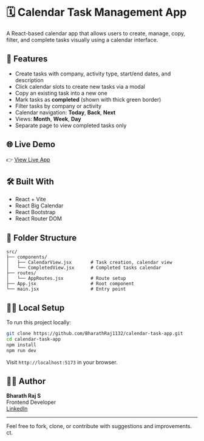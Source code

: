 # 🗓️ Calendar Task Management App

A React-based calendar app that allows users to create, manage, copy, filter, and complete tasks visually using a calendar interface.

## 🚀 Features

- Create tasks with company, activity type, start/end dates, and description
- Click calendar slots to create new tasks via a modal
- Copy an existing task into a new one
- Mark tasks as **completed** (shown with thick green border)
- Filter tasks by company or activity
- Calendar navigation: **Today**, **Back**, **Next**
- Views: **Month**, **Week**, **Day**
- Separate page to view completed tasks only

## 🌐 Live Demo

👉 [View Live App](https://calendar-task-app-lilac.vercel.app/)

## 🛠️ Built With

- React + Vite
- React Big Calendar
- React Bootstrap
- React Router DOM

## 📁 Folder Structure

```
src/
├── components/
│   ├── CalendarView.jsx       # Task creation, calendar view
│   └── CompletedView.jsx      # Completed tasks calendar
├── routes/
│   └── AppRoutes.jsx          # Route setup
├── App.jsx                    # Root component
└── main.jsx                   # Entry point
```

## 🧑‍💻 Local Setup

To run this project locally:

```bash
git clone https://github.com/BharathRaj1132/calendar-task-app.git
cd calendar-task-app
npm install
npm run dev
```

Visit `http://localhost:5173` in your browser.

## 👨‍💻 Author

**Bharath Raj S**  
Frontend Developer  
[LinkedIn](https://www.linkedin.com/in/bharath-raj-s-b2894315a)

---

Feel free to fork, clone, or contribute with suggestions and improvements.
ct.
